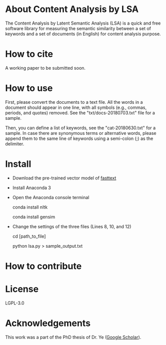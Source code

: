 # About Content Analysis by LSA

The Content Analysis by Latent Semantic Analysis (LSA) is a quick and free software library for measuring the semantic similarity between a set of keywords and a set of documents (in English) for content analysis purpose.

# How to cite

  A working paper to be submitted soon.

# How to use

First, please convert the documents to a text file. All the words in a document should appear in one line, with all symbols (e.g., commas, periods, and quotes) removed. See the "txt/docs-20180703.txt" file for a sample.

Then, you can define a list of keywords, see the "cat-20180630.txt" for a sample. In case there are synonymous terms or alternative words, please append them to the same line of keywords using a semi-colon (;) as the delimiter.

# Install

* Download the pre-trained vector model of [fasttext](//fasttext.cc/docs/en/english-vectors.html)
* Install Anaconda 3
* Open the Anaconda console terminal

    conda install nltk
    
    conda install gensim

* Change the settings of the three files (Lines 8, 10, and 12)

    cd [path_to_file]
    
    python lsa.py > sample_output.txt

# How to contribute

# License

LGPL-3.0

# Acknowledgements

This work was a part of the PhD thesis of Dr. Ye ([Google Scholar](//scholar.google.com.hk/citations?user=SnMNF3QAAAAJ&hl=en)).
 
